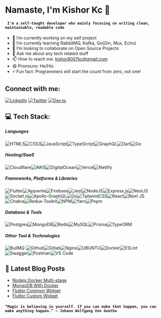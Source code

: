 <h1 align="left">Namaste, I'm Kishor Kc 👋</h1>

#### ``` I'm a self-taught developer who mainly focusing on writing clean, maintainable, readable code```

- 🔭 I’m currently working on my self project
- 🌱 I’m currently learning RabbitMQ, Kafka, Go(Gin, Mux, Echo)
- 👯 I’m looking to collaborate on Open Source Projects
- 💬 Ask me about any tech related stuff
- 📫 How to reach me: kishor8007kc@gmail.com
- 😄 Pronouns: He/His
- ⚡ Fun fact: Programmers will start the count from zero, not one!


## Connect with me:
[![LinkedIn](https://img.shields.io/badge/LinkedIn-%230077B5.svg?logo=linkedin&logoColor=white)](https://linkedin.com/in/devkishor8007) [![Twitter](https://img.shields.io/badge/Twitter-%231DA1F2.svg?logo=Twitter&logoColor=white)](https://twitter.com/devkishor8007) [![Dev.to](https://img.shields.io/badge/dev.to-%23000000.svg?logo=Dev.to&logoColor=white)](https://dev.to/devkishor8007)

## 💻 Tech Stack:

##### Languages
![HTML5](https://img.shields.io/badge/html5-%23E34F26.svg?style=for-the-badge&logo=html5&logoColor=white)![CSS3](https://img.shields.io/badge/css3-%231572B6.svg?style=for-the-badge&logo=css3&logoColor=white)![JavaScript](https://img.shields.io/badge/javascript-%23323330.svg?style=for-the-badge&logo=javascript&logoColor=%23F7DF1E)![TypeScript](https://img.shields.io/badge/typescript-%23007ACC.svg?style=for-the-badge&logo=typescript&logoColor=white)![GraphQL](https://img.shields.io/badge/-GraphQL-E10098?style=for-the-badge&logo=graphql&logoColor=white)![Dart](https://img.shields.io/badge/dart-%230175C2.svg?style=for-the-badge&logo=dart&logoColor=white)![Go](https://img.shields.io/badge/go-%2300ADD8.svg?style=for-the-badge&logo=go&logoColor=white)



##### Hosting/SaaS
![Cloudflare](https://img.shields.io/badge/Cloudflare-F38020?style=for-the-badge&logo=Cloudflare&logoColor=white)![AWS](https://img.shields.io/badge/AWS-%23FF9900.svg?style=for-the-badge&logo=amazon-aws&logoColor=white)![DigitalOcean](https://img.shields.io/badge/DigitalOcean-%230167ff.svg?style=for-the-badge&logo=digitalOcean&logoColor=white)![Vercel](https://img.shields.io/badge/vercel-%23000000.svg?style=for-the-badge&logo=vercel&logoColor=white)![Netlify](https://img.shields.io/badge/netlify-%23000000.svg?style=for-the-badge&logo=netlify&logoColor=#00C7B7)

##### Frameworks, Platforms & Libraries
![Flutter](https://img.shields.io/badge/Flutter-%2302569B.svg?style=for-the-badge&logo=Flutter&logoColor=white)![Appwrite](https://img.shields.io/badge/appwrite-%23E0234E.svg?style=for-the-badge&logo=appwrite&logoColor=white)![Firebase](https://img.shields.io/badge/firebase-%23039BE5.svg?style=for-the-badge&logo=firebase)![Jest](https://img.shields.io/badge/jest-%23009639.svg?style=for-the-badge&logo=jest&logoColor=white)![NodeJS](https://img.shields.io/badge/node.js-6DA55F?style=for-the-badge&logo=node.js&logoColor=white)![Express.js](https://img.shields.io/badge/express.js-%23404d59.svg?style=for-the-badge&logo=express&logoColor=%2361DAFB)![NestJS](https://img.shields.io/badge/nestjs-%23E0234E.svg?style=for-the-badge&logo=nestjs&logoColor=white)![Socket.io](https://img.shields.io/badge/Socket.io-black?style=for-the-badge&logo=socket.io&badgeColor=010101)![Apollo-GraphQL](https://img.shields.io/badge/-ApolloGraphQL-311C87?style=for-the-badge&logo=apollo-graphql)![Go](https://img.shields.io/badge/-Go-%2320232a.svg?style=for-the-badge&logo=go)![TailwindCSS](https://img.shields.io/badge/tailwindcss-%2338B2AC.svg?style=for-the-badge&logo=tailwind-css&logoColor=white)![React](https://img.shields.io/badge/react-%2320232a.svg?style=for-the-badge&logo=react&logoColor=%2361DAFB)![Next JS](https://img.shields.io/badge/Next-black?style=for-the-badge&logo=next.js&logoColor=white)![Chakra](https://img.shields.io/badge/chakra-%234ED1C5.svg?style=for-the-badge&logo=chakraui&logoColor=white)![Redux-Toolkit](https://img.shields.io/badge/redux-toolkit-%23593d88.svg?style=for-the-badge&logo=redux-toolkit&logoColor=white)![NPM](https://img.shields.io/badge/NPM-%23000000.svg?style=for-the-badge&logo=npm&logoColor=white)![Yarn](https://img.shields.io/badge/yarn-%232C8EBB.svg?style=for-the-badge&logo=yarn&logoColor=white)![Pnpm](https://img.shields.io/badge/pnpm-%23FF9900.svg?style=for-the-badge&logo=pnpm&logoColor=white)

##### Database & Tools
![Postgres](https://img.shields.io/badge/postgres-%23316192.svg?style=for-the-badge&logo=postgresql&logoColor=white)![MongoDB](https://img.shields.io/badge/MongoDB-%234ea94b.svg?style=for-the-badge&logo=mongodb&logoColor=white)![Redis](https://img.shields.io/badge/redis-%23DD0031.svg?style=for-the-badge&logo=redis&logoColor=white)![MySQL](https://img.shields.io/badge/mysql-%2300f.svg?style=for-the-badge&logo=mysql&logoColor=white)![Prisma](https://img.shields.io/badge/Prisma-%2302569B.svg?style=for-the-badge&logo=Prisma&logoColor=white)![TypeORM](https://img.shields.io/badge/TypeORM-%230E5B4B.svg?style=for-the-badge&logo=TypeORM&logoColor=white)

##### Other Tool & Technologies
![BullMQ](https://img.shields.io/badge/BullMQ-%23F84E0E.svg?style=for-the-badge&logo=Redis&logoColor=white)
![Github](https://img.shields.io/badge/github-%23000000.svg?style=for-the-badge&logo=github&logoColor=white)![Gitlab](https://img.shields.io/badge/gitlab-%23FF9900.svg?style=for-the-badge&logo=gitlab&logoColor=white)![Nginx](https://img.shields.io/badge/nginx-%23009639.svg?style=for-the-badge&logo=nginx&logoColor=white)![UBUNTU](https://img.shields.io/badge/Ubuntu-FCC624?style=for-the-badge&logo=ubuntu&logoColor=black)![Docker](https://img.shields.io/badge/docker-%230db7ed.svg?style=for-the-badge&logo=docker&logoColor=white)![ESLint](https://img.shields.io/badge/ESLint-4B3263?style=for-the-badge&logo=eslint&logoColor=white)![Swagger](https://img.shields.io/badge/-Swagger-%23Clojure?style=for-the-badge&logo=swagger&logoColor=white)![Postman](https://img.shields.io/badge/Postman-FF6C37?style=for-the-badge&logo=postman&logoColor=white)![VS Code](https://img.shields.io/badge/-VisualStudioCode-007ACC?style=for-the-badge&logo=visual-studio-code&logoColor=white)

<!-- ![ElasticSearch](https://img.shields.io/badge/-ElasticSearch-005571?style=for-the-badge&logo=elasticsearch) -->
<!-- ![Terraform](https://img.shields.io/badge/terraform-%235835CC.svg?style=for-the-badge&logo=terraform&logoColor=white) -->

## 📕 Latest Blog Posts
- [Nodejs Docker Multi-stage](https://dev.to/devkishor8007/nodejs-docker-multi-stage-30o2)
- [MongoDB With Docker](https://dev.to/devkishor8007/mongodb-with-docker-23d5)
- [Flutter Common Widget](https://dev.to/devkishor8007/common-widgets-in-flutter-5a4c)
- [Flutter Custom Widget](https://dev.to/devkishor8007/flutter-custom-widget-2ol0)

#### ``` “Magic is believing in yourself. If you can make that happen, you can make anything happen.” – Johann Wolfgang Von Goethe ```
